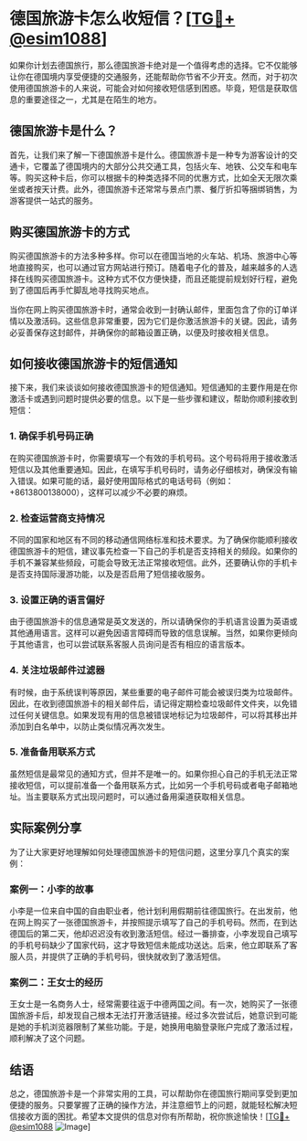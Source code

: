 # 德国旅游卡怎么收短信？[[TG💪+ @esim1088](https://t.me/s/esim1088)]

如果你计划去德国旅行，那么德国旅游卡绝对是一个值得考虑的选择。它不仅能够让你在德国境内享受便捷的交通服务，还能帮助你节省不少开支。然而，对于初次使用德国旅游卡的人来说，可能会对如何接收短信感到困惑。毕竟，短信是获取信息的重要途径之一，尤其是在陌生的地方。

## 德国旅游卡是什么？

首先，让我们来了解一下德国旅游卡是什么。德国旅游卡是一种专为游客设计的交通卡，它覆盖了德国境内的大部分公共交通工具，包括火车、地铁、公交车和电车等。购买这种卡后，你可以根据卡的种类选择不同的优惠方式，比如全天无限次乘坐或者按天计费。此外，德国旅游卡还常常与景点门票、餐厅折扣等捆绑销售，为游客提供一站式的服务。

## 购买德国旅游卡的方式

购买德国旅游卡的方法多种多样。你可以在德国当地的火车站、机场、旅游中心等地直接购买，也可以通过官方网站进行预订。随着电子化的普及，越来越多的人选择在线购买德国旅游卡。这种方式不仅方便快捷，而且还能提前规划好行程，避免到了德国后再手忙脚乱地寻找购买地点。

当你在网上购买德国旅游卡时，通常会收到一封确认邮件，里面包含了你的订单详情以及激活码。这些信息非常重要，因为它们是你激活旅游卡的关键。因此，请务必妥善保存这封邮件，并确保你的邮箱设置正确，以便及时接收相关信息。

## 如何接收德国旅游卡的短信通知

接下来，我们来谈谈如何接收德国旅游卡的短信通知。短信通知的主要作用是在你激活卡或遇到问题时提供必要的信息。以下是一些步骤和建议，帮助你顺利接收到短信：

### 1. 确保手机号码正确

在购买德国旅游卡时，你需要填写一个有效的手机号码。这个号码将用于接收激活短信以及其他重要通知。因此，在填写手机号码时，请务必仔细核对，确保没有输入错误。如果可能的话，最好使用国际格式的电话号码（例如：+8613800138000），这样可以减少不必要的麻烦。

### 2. 检查运营商支持情况

不同的国家和地区有不同的移动通信网络标准和技术要求。为了确保你能顺利接收德国旅游卡的短信，建议事先检查一下自己的手机是否支持相关的频段。如果你的手机不兼容某些频段，可能会导致无法正常接收短信。此外，还要确认你的手机卡是否支持国际漫游功能，以及是否启用了短信接收服务。

### 3. 设置正确的语言偏好

由于德国旅游卡的信息通常是英文发送的，所以请确保你的手机语言设置为英语或其他通用语言。这样可以避免因语言障碍而导致的信息误解。当然，如果你更倾向于其他语言，也可以尝试联系客服人员询问是否有相应的语言版本。

### 4. 关注垃圾邮件过滤器

有时候，由于系统误判等原因，某些重要的电子邮件可能会被误归类为垃圾邮件。因此，在收到德国旅游卡的相关邮件后，请记得定期检查垃圾邮件文件夹，以免错过任何关键信息。如果发现有用的信息被错误地标记为垃圾邮件，可以将其移出并添加到白名单中，以防止类似情况再次发生。

### 5. 准备备用联系方式

虽然短信是最常见的通知方式，但并不是唯一的。如果你担心自己的手机无法正常接收短信，可以提前准备一个备用联系方式，比如另一个手机号码或者电子邮箱地址。当主要联系方式出现问题时，可以通过备用渠道获取相关信息。

## 实际案例分享

为了让大家更好地理解如何处理德国旅游卡的短信问题，这里分享几个真实的案例：

### 案例一：小李的故事

小李是一位来自中国的自由职业者，他计划利用假期前往德国旅行。在出发前，他在网上购买了一张德国旅游卡，并按照提示填写了自己的手机号码。然而，在到达德国后的第二天，他却迟迟没有收到激活短信。经过一番排查，小李发现自己填写的手机号码缺少了国家代码，这才导致短信未能成功送达。后来，他立即联系了客服人员，并提供了正确的手机号码，很快就收到了激活短信。

### 案例二：王女士的经历

王女士是一名商务人士，经常需要往返于中德两国之间。有一次，她购买了一张德国旅游卡后，却发现自己根本无法打开激活链接。经过多次尝试后，她意识到可能是她的手机浏览器限制了某些功能。于是，她换用电脑登录账户完成了激活过程，顺利解决了这个问题。

## 结语

总之，德国旅游卡是一个非常实用的工具，可以帮助你在德国旅行期间享受到更加便捷的服务。只要掌握了正确的操作方法，并注意细节上的问题，就能轻松解决短信接收方面的困扰。希望本文提供的信息对你有所帮助，祝你旅途愉快！[[TG💪+ @esim1088](https://t.me/s/esim1088) ![Image](https://i.postimg.cc/4NQfJmqS/Snipaste-2025-05-13-00-14-12.png)]